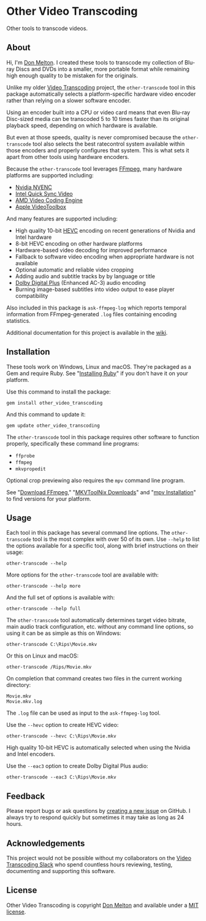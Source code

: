 # Other Video Transcoding

Other tools to transcode videos.

## About

Hi, I'm [Don Melton](http://donmelton.com/). I created these tools to transcode my collection of Blu-ray Discs and DVDs into a smaller, more portable format while remaining high enough quality to be mistaken for the originals.

Unlike my older [Video Transcoding](https://github.com/donmelton/video_transcoding) project, the `other-transcode` tool in this package automatically selects a platform-specific hardware video encoder rather than relying on a slower software encoder.

Using an encoder built into a CPU or video card means that even Blu-ray Disc-sized media can be transcoded 5 to 10 times faster than its original playback speed, depending on which hardware is available.

But even at those speeds, quality is never compromised because the `other-transcode` tool also selects the best ratecontrol system available within those encoders and properly configures that system. This is what sets it apart from other tools using hardware encoders.

Because the `other-transcode` tool leverages [FFmpeg](http://ffmpeg.org/), many hardware platforms are supported including:

* [Nvidia NVENC](https://en.wikipedia.org/wiki/Nvidia_NVENC)
* [Intel Quick Sync Video](https://en.wikipedia.org/wiki/Intel_Quick_Sync_Video)
* [AMD Video Coding Engine](https://en.wikipedia.org/wiki/Video_Coding_Engine)
* [Apple VideoToolbox](https://developer.apple.com/documentation/videotoolbox)

And many features are supported including:

* High quality 10-bit [HEVC](https://en.wikipedia.org/wiki/High_Efficiency_Video_Coding) encoding on recent generations of Nvidia and Intel hardware
* 8-bit HEVC encoding on other hardware platforms
* Hardware-based video decoding for improved performance
* Fallback to software video encoding when appropriate hardware is not available
* Optional automatic and reliable video cropping
* Adding audio and subtitle tracks by by language or title
* [Dolby Digital Plus](https://en.wikipedia.org/wiki/Dolby_Digital_Plus) (Enhanced AC-3) audio encoding
* Burning image-based subtitles into video output to ease player compatibility

Also included in this package is `ask-ffmpeg-log` which reports temporal information from FFmpeg-generated `.log` files containing encoding statistics.

Additional documentation for this project is available in the [wiki](https://github.com/donmelton/other_video_transcoding/wiki).

## Installation

These tools work on Windows, Linux and macOS. They're packaged as a Gem and require Ruby. See "[Installing Ruby](https://www.ruby-lang.org/en/documentation/installation/)" if you don't have it on your platform.

Use this command to install the package: 

    gem install other_video_transcoding

And this command to update it:

    gem update other_video_transcoding

The `other-transcode` tool in this package requires other software to function properly, specifically these command line programs:

* `ffprobe`
* `ffmpeg`
* `mkvpropedit`

Optional crop previewing also requires the `mpv` command line program.

See "[Download FFmpeg](https://ffmpeg.org/download.html)," "[MKVToolNix Downloads](https://mkvtoolnix.download/downloads.html)" and "[mpv Installation](https://mpv.io/installation/)" to find versions for your platform.

## Usage

Each tool in this package has several command line options. The `other-transcode` tool is the most complex with over 50 of its own. Use `--help` to list the options available for a specific tool, along with brief instructions on their usage:

    other-transcode --help

More options for the `other-transcode` tool are available with:

    other-transcode --help more

And the full set of options is available with:

    other-transcode --help full

The `other-transcode` tool automatically determines target video bitrate, main audio track configuration, etc. without any command line options, so using it can be as simple as this on Windows:

    other-transcode C:\Rips\Movie.mkv

Or this on Linux and macOS:

    other-transcode /Rips/Movie.mkv

On completion that command creates two files in the current working directory:

    Movie.mkv
    Movie.mkv.log

The `.log` file can be used as input to the `ask-ffmpeg-log` tool.

Use the `--hevc` option to create HEVC video:

    other-transcode --hevc C:\Rips\Movie.mkv

High quality 10-bit HEVC is automatically selected when using the Nvidia and Intel encoders.

Use the `--eac3` option to create Dolby Digital Plus audio:

    other-transcode --eac3 C:\Rips\Movie.mkv

## Feedback

Please report bugs or ask questions by [creating a new issue](https://github.com/donmelton/other_video_transcoding/issues) on GitHub. I always try to respond quickly but sometimes it may take as long as 24 hours.

## Acknowledgements

This project would not be possible without my collaborators on the [Video Transcoding Slack](https://videotranscoding.slack.com/) who spend countless hours reviewing, testing, documenting and supporting this software.

## License

Other Video Transcoding is copyright [Don Melton](http://donmelton.com/) and available under a [MIT license](https://github.com/donmelton/other_video_transcoding/blob/master/LICENSE).
